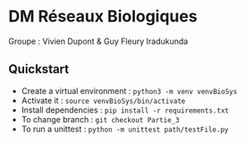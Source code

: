 # DM Réseaux Biologiques

Groupe : Vivien Dupont & Guy Fleury Iradukunda

## Quickstart

- Create a virtual environment : `python3 -m venv venvBioSys`
- Activate it : `source venvBioSys/bin/activate`
- Install dependencies : `pip install -r requirements.txt`
- To change branch : `git checkout Partie_3`
- To run a unittest : `python -m unittest path/testFile.py`
